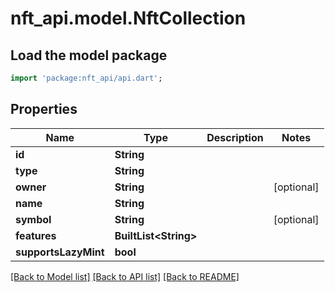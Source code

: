 # nft_api.model.NftCollection

## Load the model package
```dart
import 'package:nft_api/api.dart';
```

## Properties
Name | Type | Description | Notes
------------ | ------------- | ------------- | -------------
**id** | **String** |  | 
**type** | **String** |  | 
**owner** | **String** |  | [optional] 
**name** | **String** |  | 
**symbol** | **String** |  | [optional] 
**features** | **BuiltList&lt;String&gt;** |  | 
**supportsLazyMint** | **bool** |  | 

[[Back to Model list]](../README.md#documentation-for-models) [[Back to API list]](../README.md#documentation-for-api-endpoints) [[Back to README]](../README.md)



